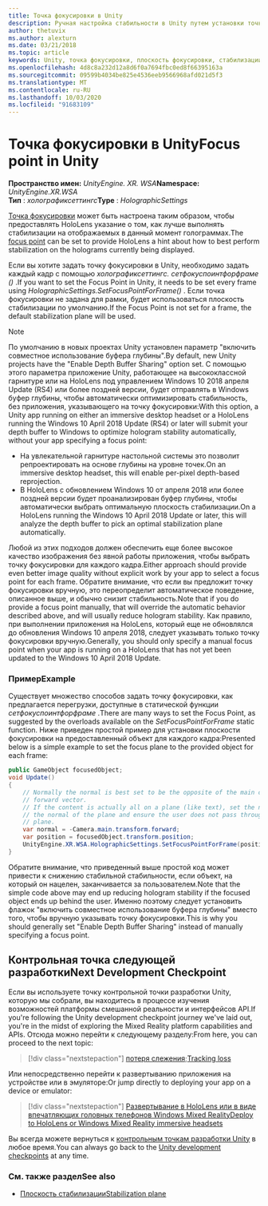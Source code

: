 ```yaml
---
title: Точка фокусировки в Unity
description: Ручная настройка стабильности в Unity путем установки точки фокусировки
author: thetuvix
ms.author: alexturn
ms.date: 03/21/2018
ms.topic: article
keywords: Unity, точка фокусировки, плоскость фокусировки, стабилизации плоскость, стабилизации точка, репроект, ЛСР, буфер глубины
ms.openlocfilehash: 4d8c8a232d12a8d6f0a7694fbc0ed8f66395163a
ms.sourcegitcommit: 09599b4034be825e4536eeb9566968afd021d5f3
ms.translationtype: MT
ms.contentlocale: ru-RU
ms.lasthandoff: 10/03/2020
ms.locfileid: "91683109"
---
```

# <a name="focus-point-in-unity"></a><span data-ttu-id="d7948-104">Точка фокусировки в Unity</span><span class="sxs-lookup"><span data-stu-id="d7948-104">Focus point in Unity</span></span>

<span data-ttu-id="d7948-105">**Пространство имен:** *UnityEngine. XR. WSA*</span><span class="sxs-lookup"><span data-stu-id="d7948-105">**Namespace:** *UnityEngine.XR.WSA*</span></span><br>
<span data-ttu-id="d7948-106">**Тип** : *холографиксеттингс*</span><span class="sxs-lookup"><span data-stu-id="d7948-106">**Type** : *HolographicSettings*</span></span>

<span data-ttu-id="d7948-107">[Точка фокусировки](../platform-capabilities-and-apis/hologram-stability.md#reprojection) может быть настроена таким образом, чтобы предоставлять HoloLens указание о том, как лучше выполнять стабилизации на отображаемых в данный момент голограммах.</span><span class="sxs-lookup"><span data-stu-id="d7948-107">The [focus point](../platform-capabilities-and-apis/hologram-stability.md#reprojection) can be set to provide HoloLens a hint about how to best perform stabilization on the holograms currently being displayed.</span></span>

<span data-ttu-id="d7948-108">Если вы хотите задать точку фокусировки в Unity, необходимо задать каждый кадр с помощью *холографиксеттингс. сетфокуспоинтфорфраме ()* .</span><span class="sxs-lookup"><span data-stu-id="d7948-108">If you want to set the Focus Point in Unity, it needs to be set every frame using *HolographicSettings.SetFocusPointForFrame()* .</span></span> <span data-ttu-id="d7948-109">Если точка фокусировки не задана для рамки, будет использоваться плоскость стабилизации по умолчанию.</span><span class="sxs-lookup"><span data-stu-id="d7948-109">If the Focus Point is not set for a frame, the default stabilization plane will be used.</span></span>

> [!NOTE]
> <span data-ttu-id="d7948-110">По умолчанию в новых проектах Unity установлен параметр "включить совместное использование буфера глубины".</span><span class="sxs-lookup"><span data-stu-id="d7948-110">By default, new Unity projects have the "Enable Depth Buffer Sharing" option set.</span></span>  <span data-ttu-id="d7948-111">С помощью этого параметра приложение Unity, работающее на высококлассной гарнитуре или на HoloLens под управлением Windows 10 2018 апреля Update (RS4) или более поздней версии, будет отправлять в Windows буфер глубины, чтобы автоматически оптимизировать стабильность, без приложения, указывающего на точку фокусировки:</span><span class="sxs-lookup"><span data-stu-id="d7948-111">With this option, a Unity app running on either an immersive desktop headset or a HoloLens running the Windows 10 April 2018 Update (RS4) or later will submit your depth buffer to Windows to optimize hologram stability automatically, without your app specifying a focus point:</span></span>
> * <span data-ttu-id="d7948-112">На увлекательной гарнитуре настольной системы это позволит репроектировать на основе глубины на уровне точек.</span><span class="sxs-lookup"><span data-stu-id="d7948-112">On an immersive desktop headset, this will enable per-pixel depth-based reprojection.</span></span>
> * <span data-ttu-id="d7948-113">В HoloLens с обновлением Windows 10 от апреля 2018 или более поздней версии будет проанализирован буфер глубины, чтобы автоматически выбрать оптимальную плоскость стабилизации.</span><span class="sxs-lookup"><span data-stu-id="d7948-113">On a HoloLens running the Windows 10 April 2018 Update or later, this will analyze the depth buffer to pick an optimal stabilization plane automatically.</span></span>
>
> <span data-ttu-id="d7948-114">Любой из этих подходов должен обеспечить еще более высокое качество изображения без явной работы приложения, чтобы выбрать точку фокусировки для каждого кадра.</span><span class="sxs-lookup"><span data-stu-id="d7948-114">Either approach should provide even better image quality without explicit work by your app to select a focus point for each frame.</span></span>  <span data-ttu-id="d7948-115">Обратите внимание, что если вы предложит точку фокусировки вручную, это переопределит автоматическое поведение, описанное выше, и обычно снизит стабильность.</span><span class="sxs-lookup"><span data-stu-id="d7948-115">Note that if you do provide a focus point manually, that will override the automatic behavior described above, and will usually reduce hologram stability.</span></span>  <span data-ttu-id="d7948-116">Как правило, при выполнении приложения на HoloLens, который еще не обновлялся до обновления Windows 10 апреля 2018, следует указывать только точку фокусировки вручную.</span><span class="sxs-lookup"><span data-stu-id="d7948-116">Generally, you should only specify a manual focus point when your app is running on a HoloLens that has not yet been updated to the Windows 10 April 2018 Update.</span></span>

### <a name="example"></a><span data-ttu-id="d7948-117">Пример</span><span class="sxs-lookup"><span data-stu-id="d7948-117">Example</span></span>

<span data-ttu-id="d7948-118">Существует множество способов задать точку фокусировки, как предлагается перегрузки, доступные в статической функции *сетфокуспоинтфорфраме* .</span><span class="sxs-lookup"><span data-stu-id="d7948-118">There are many ways to set the Focus Point, as suggested by the overloads available on the *SetFocusPointForFrame* static function.</span></span> <span data-ttu-id="d7948-119">Ниже приведен простой пример для установки плоскости фокусировки на предоставленный объект для каждого кадра:</span><span class="sxs-lookup"><span data-stu-id="d7948-119">Presented below is a simple example to set the focus plane to the provided object for each frame:</span></span>

```cs
public GameObject focusedObject;
void Update()
{
    // Normally the normal is best set to be the opposite of the main camera's
    // forward vector.
    // If the content is actually all on a plane (like text), set the normal to
    // the normal of the plane and ensure the user does not pass through the
    // plane.
    var normal = -Camera.main.transform.forward;     
    var position = focusedObject.transform.position;
    UnityEngine.XR.WSA.HolographicSettings.SetFocusPointForFrame(position, normal);
}
```

<span data-ttu-id="d7948-120">Обратите внимание, что приведенный выше простой код может привести к снижению стабильной стабильности, если объект, на который он нацелен, заканчивается за пользователем.</span><span class="sxs-lookup"><span data-stu-id="d7948-120">Note that the simple code above may end up reducing hologram stability if the focused object ends up behind the user.</span></span>  <span data-ttu-id="d7948-121">Именно поэтому следует установить флажок "включить совместное использование буфера глубины" вместо того, чтобы вручную указывать точку фокусировки.</span><span class="sxs-lookup"><span data-stu-id="d7948-121">This is why you should generally set "Enable Depth Buffer Sharing" instead of manually specifying a focus point.</span></span>

## <a name="next-development-checkpoint"></a><span data-ttu-id="d7948-122">Контрольная точка следующей разработки</span><span class="sxs-lookup"><span data-stu-id="d7948-122">Next Development Checkpoint</span></span>

<span data-ttu-id="d7948-123">Если вы используете точку контрольной точки разработки Unity, которую мы собрали, вы находитесь в процессе изучения возможностей платформы смешанной реальности и интерфейсов API.</span><span class="sxs-lookup"><span data-stu-id="d7948-123">If you're following the Unity development checkpoint journey we've laid out, you're in the midst of exploring the Mixed Reality platform capabilities and APIs.</span></span> <span data-ttu-id="d7948-124">Отсюда можно перейти к следующему разделу:</span><span class="sxs-lookup"><span data-stu-id="d7948-124">From here, you can proceed to the next topic:</span></span>

> [!div class="nextstepaction"]
> <span data-ttu-id="d7948-125">[потеря слежения](tracking-loss-in-unity.md);</span><span class="sxs-lookup"><span data-stu-id="d7948-125">[Tracking loss](tracking-loss-in-unity.md)</span></span>

<span data-ttu-id="d7948-126">Или непосредственно перейти к развертыванию приложения на устройстве или в эмуляторе:</span><span class="sxs-lookup"><span data-stu-id="d7948-126">Or jump directly to deploying your app on a device or emulator:</span></span>

> [!div class="nextstepaction"]
> [<span data-ttu-id="d7948-127">Развертывание в HoloLens или в виде впечатляющих головных телефонов Windows Mixed Reality</span><span class="sxs-lookup"><span data-stu-id="d7948-127">Deploy to HoloLens or Windows Mixed Reality immersive headsets</span></span>](../platform-capabilities-and-apis/using-visual-studio.md)

<span data-ttu-id="d7948-128">Вы всегда можете вернуться к [контрольным точкам разработки Unity](unity-development-overview.md#3-platform-capabilities-and-apis) в любое время.</span><span class="sxs-lookup"><span data-stu-id="d7948-128">You can always go back to the [Unity development checkpoints](unity-development-overview.md#3-platform-capabilities-and-apis) at any time.</span></span>

### <a name="see-also"></a><span data-ttu-id="d7948-129">См. также раздел</span><span class="sxs-lookup"><span data-stu-id="d7948-129">See also</span></span>
* [<span data-ttu-id="d7948-130">Плоскость стабилизации</span><span class="sxs-lookup"><span data-stu-id="d7948-130">Stabilization plane</span></span>](../platform-capabilities-and-apis/hologram-stability.md#reprojection)
